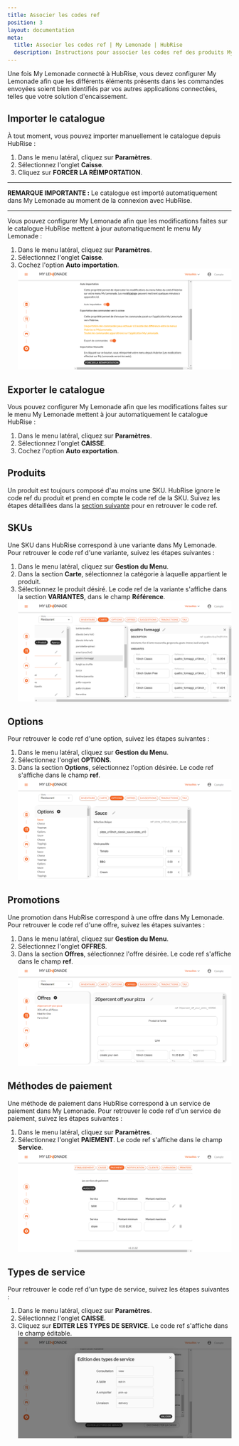 ```yaml
---
title: Associer les codes ref
position: 3
layout: documentation
meta:
  title: Associer les codes ref | My Lemonade | HubRise
  description: Instructions pour associer les codes ref des produits My Lemonade avec d'autres applications connectées à HubRise pour la synchronisation des données.
---
```


Une fois My Lemonade connecté à HubRise, vous devez configurer My Lemonade afin que les différents éléments présents dans les commandes envoyées soient bien identifiés par vos autres applications connectées, telles que votre solution d'encaissement.

## Importer le catalogue

À tout moment, vous pouvez importer manuellement le catalogue depuis HubRise :

1. Dans le menu latéral, cliquez sur **Paramètres**.
1. Sélectionnez l'onglet **Caisse**.
1. Cliquez sur **FORCER LA RÉIMPORTATION**.

---

**REMARQUE IMPORTANTE :** Le catalogue est importé automatiquement dans My Lemonade au moment de la connexion avec HubRise.

---

Vous pouvez configurer My Lemonade afin que les modifications faites sur le catalogue HubRise mettent à jour automatiquement le menu My Lemonade :

1. Dans le menu latéral, cliquez sur **Paramètres**.
1. Sélectionnez l'onglet **Caisse**.
1. Cochez l'option **Auto importation**.
   ![Associer les codes ref - Importer le catalogue](../images/002-fr-import-catalogue.png)

## Exporter le catalogue

Vous pouvez configurer My Lemonade afin que les modifications faites sur le menu My Lemonade mettent à jour automatiquement le catalogue HubRise :

1. Dans le menu latéral, cliquez sur **Paramètres**.
1. Sélectionnez l'onglet **CAISSE**.
1. Cochez l'option **Auto exportation**.

## Produits

Un produit est toujours composé d'au moins une SKU. HubRise ignore le code ref du produit et prend en compte le code ref de la SKU. Suivez les étapes détaillées dans la [section suivante](/apps/my-lemonade/associer-codes-ref#skus) pour en retrouver le code ref.

## SKUs

Une SKU dans HubRise correspond à une variante dans My Lemonade. Pour retrouver le code ref d'une variante, suivez les étapes suivantes :

1. Dans le menu latéral, cliquez sur **Gestion du Menu**.
1. Dans la section **Carte**, sélectionnez la catégorie à laquelle appartient le produit.
1. Sélectionnez le produit désiré. Le code ref de la variante s'affiche dans la section **VARIANTES**, dans le champ **Référence**.
   ![Associer les codes ref - Variantes d'un produit](../images/003-fr-variantes-produit.png)

## Options

Pour retrouver le code ref d'une option, suivez les étapes suivantes :

1. Dans le menu latéral, cliquez sur **Gestion du Menu**.
1. Sélectionnez l'onglet **OPTIONS**.
1. Dans la section **Options**, sélectionnez l'option désirée. Le code ref s'affiche dans le champ **ref**.
   ![Associer les codes ref - Options](../images/004-fr-options.png)

## Promotions

Une promotion dans HubRise correspond à une offre dans My Lemonade. Pour retrouver le code ref d'une offre, suivez les étapes suivantes :

1. Dans le menu latéral, cliquez sur **Gestion du Menu**.
1. Sélectionnez l'onglet **OFFRES**.
1. Dans la section **Offres**, sélectionnez l'offre désirée. Le code ref s'affiche dans le champ **ref**.
   ![Associer les codes ref - Offres](../images/005-fr-offres.png)

## Méthodes de paiement

Une méthode de paiement dans HubRise correspond à un service de paiement dans My Lemonade. Pour retrouver le code ref d'un service de paiement, suivez les étapes suivantes :

1. Dans le menu latéral, cliquez sur **Paramètres**.
1. Sélectionnez l'onglet **PAIEMENT**. Le code ref s'affiche dans le champ **Service**.
   ![Associer les codes ref - Services de paiement](../images/006-fr-services-paiement.png)

## Types de service

Pour retrouver le code ref d'un type de service, suivez les étapes suivantes :

1. Dans le menu latéral, cliquez sur **Paramètres**.
1. Sélectionnez l'onglet **CAISSE**.
1. Cliquez sur **EDITER LES TYPES DE SERVICE**. Le code ref s'affiche dans le champ éditable.
   ![Associer les codes ref - Types de service](../images/007-fr-types-service.png)
